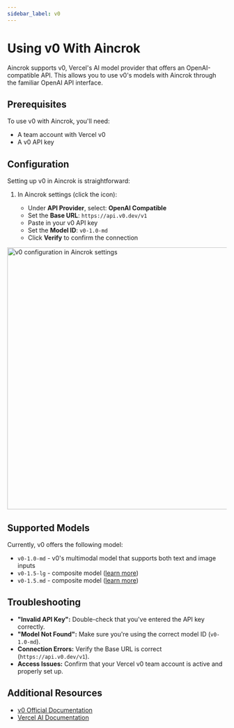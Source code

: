 ```yaml
---
sidebar_label: v0
---
```


# Using v0 With Aincrok

Aincrok supports v0, Vercel's AI model provider that offers an OpenAI-compatible API. This allows you to use v0's models with Aincrok through the familiar OpenAI API interface.

## Prerequisites

To use v0 with Aincrok, you'll need:

- A team account with Vercel v0
- A v0 API key

## Configuration

Setting up v0 in Aincrok is straightforward:

1. In Aincrok settings (click the <Codicon name="gear" /> icon):
    - Under **API Provider**, select: **OpenAI Compatible**
    - Set the **Base URL**: `https://api.v0.dev/v1`
    - Paste in your v0 API key
    - Set the **Model ID**: `v0-1.0-md`
    - Click **Verify** to confirm the connection

<img src="/docs/img/providers/v0-setup.png" alt="v0 configuration in Aincrok settings" width="600" />

## Supported Models

Currently, v0 offers the following model:

- `v0-1.0-md` - v0's multimodal model that supports both text and image inputs
- `v0-1.5-lg` - composite model ([learn more](https://vercel.com/blog/v0-composite-model-family))
- `v0-1.5.md` - composite model ([learn more](https://vercel.com/blog/v0-composite-model-family))

## Troubleshooting

- **"Invalid API Key":** Double-check that you've entered the API key correctly.
- **"Model Not Found":** Make sure you're using the correct model ID (`v0-1.0-md`).
- **Connection Errors:** Verify the Base URL is correct (`https://api.v0.dev/v1`).
- **Access Issues:** Confirm that your Vercel v0 team account is active and properly set up.

## Additional Resources

- [v0 Official Documentation](https://v0.dev)
- [Vercel AI Documentation](https://vercel.com/docs/ai)
